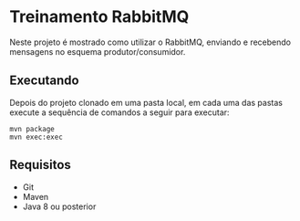 # Treinamento RabbitMQ

Neste projeto é mostrado como utilizar o RabbitMQ, enviando e recebendo mensagens no esquema produtor/consumidor.

## Executando

Depois do projeto clonado em uma pasta local, em cada uma das pastas execute a sequência de comandos a seguir para executar:

```
mvn package
mvn exec:exec
```

## Requisitos

- Git
- Maven
- Java 8 ou posterior


